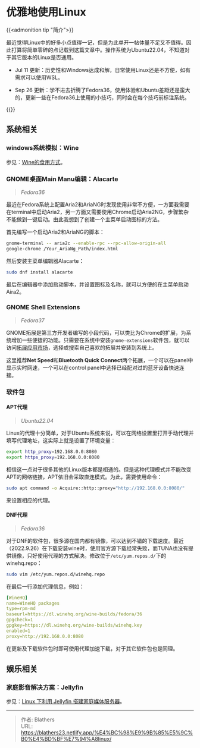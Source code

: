 # 优雅地使用Linux

<!--more-->

{{<admonition tip "简介">}}

最近觉得Linux中的好多小点值得一记，但是为此单开一帖体量不足又不值得。因此打算将简单零碎的点记载到这篇文章中。操作系统为Ubuntu22.04，不知道对于其它版本的Linux是否通用。

- Jul 11 更新：历史性和Windows达成和解，日常使用Linux还是不方便，如有需求可以使用WSL。

- Sep 26 更新：学不进去折腾了Fedora36，使用体验和Ubuntu差距还是蛮大的，更新一些在Fedora36上使用的小技巧，同时会在每个技巧前标注系统。

{{</admonition>}}

## 系统相关

### windows系统模拟：Wine

参见：[Wine的食用方式](../优雅地使用linux之wine的食用方式/)。

### GNOME桌面Main Manu编辑：Alacarte

> *Fedora36*

最近在Fedora系统上配置Aria2和AriaNG时发现使用非常不方便，一方面我需要在terminal中启动Aria2，另一方面又需要使用Chrome启动Aria2NG，步骤繁杂不能做到一键启动。由此我想到了创建一个主菜单启动图标的方法。

首先编写一个启动Aria2和AriaNG的脚本：

```sh
gnome-terminal -- aria2c --enable-rpc --rpc-allow-origin-all
google-chrome /Your_AriaNg_Path/index.html
```

然后安装主菜单编辑器Alacarte：

```bash
sudo dnf install alacarte
```

最后在编辑器中添加启动脚本，并设置图标及名称，就可以方便的在主菜单启动Aira2。

### GNOME Shell Extensions

> *Fedora37*

GNOME拓展是第三方开发者编写的小段代码，可以类比为Chrome的扩展，为系统增加一些便捷的功能。只需要在系统中安装`gnome-extensions`软件包，就可以访问[拓展应用市场](https://extensions.gnome.org/)，选择或搜索自己喜欢的拓展并安装到系统上。

这里推荐**Net Speed**和**Bluetooth Quick Connect**两个拓展，一个可以在panel中显示实时网速，一个可以在control panel中选择已经配对过的蓝牙设备快速连接。

### 软件包

#### APT代理

> *Ubuntu22.04*

Linux的代理十分简单，对于Ubuntu系统来说，可以在网络设置里打开手动代理并填写代理地址，这实际上就是设置了环境变量：

```bash
export http_proxy=192.168.0.0:8080
export https_proxy=192.168.0.0:8080
```

相信这一点对于很多其他的Linux版本都是相通的。但是这种代理模式并不能改变APT的网络链接，APT依旧会采取直连模式。为此，需要使用命令：

```bash
sudo apt command -o Acquire::http::proxy="http://192.168.0.0:8080/"
```

来设置相应的代理。

#### DNF代理

> *Fedora36*

对于DNF的软件包，很多源在国内都有镜像，可以达到不错的下载速度。最近（2022.9.26）在下载安装wine时，使用官方源下载经常失败，而TUNA也没有提供镜像，只好使用代理的方式解决。修改位于`/etc/yum.repos.d/`下的winehq.repo：

```bash
sudo vim /etc/yum.repos.d/winehq.repo 
```

在最后一行添加代理信息，例如：

```yaml
[WineHQ]
name=WineHQ packages
type=rpm-md
baseurl=https://dl.winehq.org/wine-builds/fedora/36
gpgcheck=1
gpgkey=https://dl.winehq.org/wine-builds/winehq.key
enabled=1
proxy=http://192.168.0.0:8080
```

在更新及下载软件包时即可使用代理加速下载，对于其它软件包也是同理。

## 娱乐相关

### 家庭影音解决方案：Jellyfin

参见：[Linux 下利用 Jellyfin 搭建家庭媒体服务器](../jellyfin/)。

---

> 作者: Blathers  
> URL: https://blathers23.netlify.app/%E4%BC%98%E9%9B%85%E5%9C%B0%E4%BD%BF%E7%94%A8linux/  

